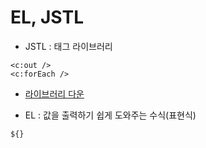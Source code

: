 # EL, JSTL

- JSTL : 태그 라이브러리

```
<c:out />
<c:forEach />
```
- [라이브러리 다운 ](https://github.com/hyeah0/SmartWeb_Contents_WebApplication_developer_class/blob/main/5_web/05_jsp/05_EL_JSTL/JSTL_%3Cc:tag%3E/01_%EB%9D%BC%EC%9D%B4%EB%B8%8C%EB%9F%AC%EB%A6%AC%EB%8B%A4%EC%9A%B4.md)

- EL : 값을 출력하기 쉽게 도와주는 수식(표현식)

```
${}
```

